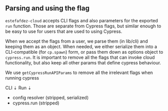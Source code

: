 ## Parsing and using the flag

`estefafdez-cloud` accepts CLI flags and also parameters for the exported `run` function.
Those are separate from Cypress flags, but similar enough to be easy to use for users that are used to using Cypress.

When we accept the flags from a user, we parse them (in lib/cli) and keeping them as an object. When needed, we either serialize them into a CLI-compatible (for `cp.spawn`) form, or pass them down as options object to `cypress.run`. It is important to remove all the flags that can invoke cloud functionality, but also keep all other params that define cypress behaviour.

We use `getCypressRunAPIParams` to remove all the irrelevant flags when running cypress

CLI
⇣
Run
⇣

- config resolver (stripped, serialized)
- cypress.run (stripped)
